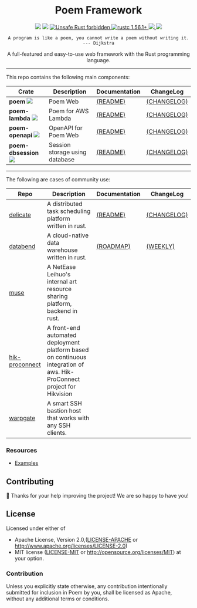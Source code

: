 <h1 align="center">Poem Framework</h1>

<div align="center">
  <!-- CI -->
  <img src="https://github.com/poem-web/poem/workflows/CI/badge.svg" />
  <!-- codecov -->
  <img src="https://codecov.io/gh/poem-web/poem/branch/master/graph/badge.svg" />
  <a href="https://github.com/rust-secure-code/safety-dance/">
    <img src="https://img.shields.io/badge/unsafe-forbidden-success.svg?style=flat-square"
      alt="Unsafe Rust forbidden" />
  </a>
  <a href="https://blog.rust-lang.org/2021/11/01/Rust-1.56.1.html">
    <img src="https://img.shields.io/badge/rustc-1.56.1+-ab6000.svg"
      alt="rustc 1.56.1+" />
  </a>
  <a href="https://discord.gg/qWWNxwasb7">
    <img src="https://img.shields.io/discord/932986985604333638.svg?label=&logo=discord&logoColor=ffffff&color=7389D8&labelColor=6A7EC2" />
  </a>
  <a href="https://deps.rs/repo/github/poem-web/poem">
    <img src="https://img.shields.io/librariesio/release/cargo/poem.svg" />
  </a>
</div>
<p align="center"><code>A program is like a poem, you cannot write a poem without writing it. --- Dijkstra</code></p>
<p align="center"> A full-featured and easy-to-use web framework with the Rust programming language.</p>

***

This repo contains the following main components:

| Crate                                                                                                             | Description                    | Documentation                        | ChangeLog                                  |
|-------------------------------------------------------------------------------------------------------------------|--------------------------------|--------------------------------------|--------------------------------------------|
| **poem** [![](https://img.shields.io/crates/v/poem)](https://crates.io/crates/poem)                               | Poem Web                       | [(README)](poem/README.md)           | [(CHANGELOG)](poem/CHANGELOG.md)           |
| **poem-lambda** [![](https://img.shields.io/crates/v/poem-lambda)](https://crates.io/crates/poem-lambda)          | Poem for AWS Lambda            | [(README)](poem-lambda/README.md)    | [(CHANGELOG)](poem-lambda/CHANGELOG.md)    |
| **poem-openapi** [![](https://img.shields.io/crates/v/poem-openapi)](https://crates.io/crates/poem-openapi)       | OpenAPI for Poem Web           | [(README)](poem-openapi/README.md)   | [(CHANGELOG)](poem-openapi/CHANGELOG.md)   |
| **poem-dbsession** [![](https://img.shields.io/crates/v/poem-dbsession)](https://crates.io/crates/poem-dbsession) | Session storage using database | [(README)](poem-dbsession/README.md) | [(CHANGELOG)](poem-dbsession/CHANGELOG.md) |

***

The following are cases of community use:

| Repo                                                                             | Description                                                                                                            | Documentation                                                    | ChangeLog                                                                      |
|----------------------------------------------------------------------------------|------------------------------------------------------------------------------------------------------------------------|------------------------------------------------------------------|--------------------------------------------------------------------------------|
| [delicate](https://github.com/BinChengZhao/delicate)                             | A distributed task scheduling platform written in rust.                                                                | [(README)](https://delicate-rs.github.io/Roadmap.html)           | [(CHANGELOG)](https://github.com/BinChengZhao/delicate/blob/main/CHANGELOG.md) |         
| [databend](https://github.com/datafuselabs/databend)                             | A cloud-native data warehouse written in rust.                                                                         | [(ROADMAP)](https://github.com/datafuselabs/databend/issues/746) | [(WEEKLY)](https://github.com/datafuselabs/weekly)                             |
| [muse](https://leihuo.163.com/)                                                  | A NetEase Leihuo's internal art resource sharing platform, backend in rust.                                            |                                                                  |                                                                                |
| [hik-proconnect](https://www.hikvision.com/en/products/software/hik-proconnect/) | A front-end automated deployment platform based on continuous integration of aws. Hik-ProConnect project for Hikvision |                                                                  |                                                                                |
| [warpgate](https://github.com/eugeny/warpgate)                             | A smart SSH bastion host that works with any SSH clients.                                                                         |   |                              |

### Resources

- [Examples](https://github.com/poem-web/poem/tree/master/examples)

## Contributing

:balloon: Thanks for your help improving the project! We are so happy to have you!


## License

Licensed under either of

* Apache License, Version 2.0,([LICENSE-APACHE](./LICENSE-APACHE) or http://www.apache.org/licenses/LICENSE-2.0)
* MIT license ([LICENSE-MIT](./LICENSE-MIT) or http://opensource.org/licenses/MIT)
  at your option.

### Contribution

Unless you explicitly state otherwise, any contribution intentionally submitted for inclusion in Poem by you, shall be licensed as Apache, without any additional terms or conditions.
